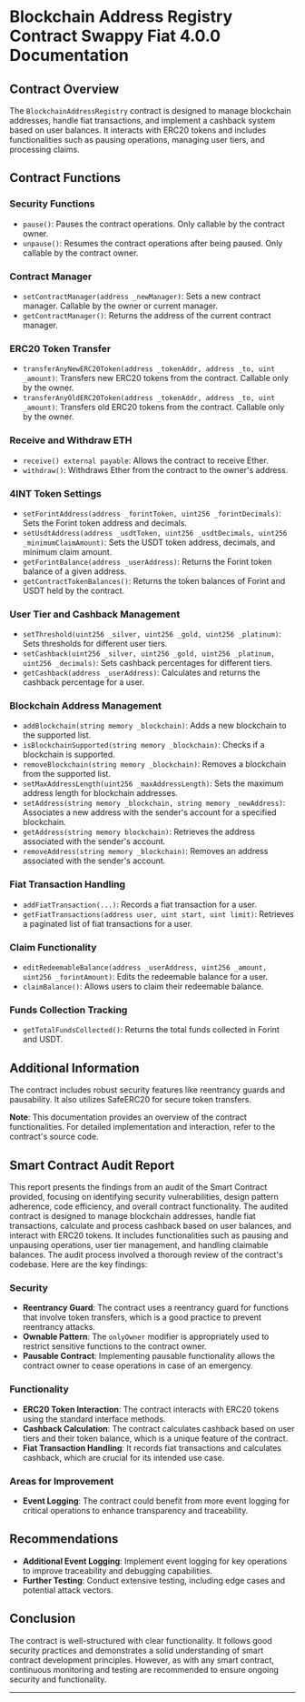 # Blockchain Address Registry Contract Swappy Fiat 4.0.0 Documentation

## Contract Overview
The `BlockchainAddressRegistry` contract is designed to manage blockchain addresses, handle fiat transactions, and implement a cashback system based on user balances. It interacts with ERC20 tokens and includes functionalities such as pausing operations, managing user tiers, and processing claims.

## Contract Functions

### Security Functions
- `pause()`: Pauses the contract operations. Only callable by the contract owner.
- `unpause()`: Resumes the contract operations after being paused. Only callable by the contract owner.

### Contract Manager
- `setContractManager(address _newManager)`: Sets a new contract manager. Callable by the owner or current manager.
- `getContractManager()`: Returns the address of the current contract manager.

### ERC20 Token Transfer
- `transferAnyNewERC20Token(address _tokenAddr, address _to, uint _amount)`: Transfers new ERC20 tokens from the contract. Callable only by the owner.
- `transferAnyOldERC20Token(address _tokenAddr, address _to, uint _amount)`: Transfers old ERC20 tokens from the contract. Callable only by the owner.

### Receive and Withdraw ETH
- `receive() external payable`: Allows the contract to receive Ether.
- `withdraw()`: Withdraws Ether from the contract to the owner's address.

### 4INT Token Settings
- `setForintAddress(address _forintToken, uint256 _forintDecimals)`: Sets the Forint token address and decimals.
- `setUsdtAddress(address _usdtToken, uint256 _usdtDecimals, uint256 _minimumClaimAmount)`: Sets the USDT token address, decimals, and minimum claim amount.
- `getForintBalance(address _userAddress)`: Returns the Forint token balance of a given address.
- `getContractTokenBalances()`: Returns the token balances of Forint and USDT held by the contract.

### User Tier and Cashback Management
- `setThreshold(uint256 _silver, uint256 _gold, uint256 _platinum)`: Sets thresholds for different user tiers.
- `setCashback(uint256 _silver, uint256 _gold, uint256 _platinum, uint256 _decimals)`: Sets cashback percentages for different tiers.
- `getCashback(address _userAddress)`: Calculates and returns the cashback percentage for a user.

### Blockchain Address Management
- `addBlockchain(string memory _blockchain)`: Adds a new blockchain to the supported list.
- `isBlockchainSupported(string memory _blockchain)`: Checks if a blockchain is supported.
- `removeBlockchain(string memory _blockchain)`: Removes a blockchain from the supported list.
- `setMaxAddressLength(uint256 _maxAddressLength)`: Sets the maximum address length for blockchain addresses.
- `setAddress(string memory _blockchain, string memory _newAddress)`: Associates a new address with the sender's account for a specified blockchain.
- `getAddress(string memory blockchain)`: Retrieves the address associated with the sender's account.
- `removeAddress(string memory _blockchain)`: Removes an address associated with the sender's account.

### Fiat Transaction Handling
- `addFiatTransaction(...)`: Records a fiat transaction for a user.
- `getFiatTransactions(address user, uint start, uint limit)`: Retrieves a paginated list of fiat transactions for a user.

### Claim Functionality
- `editRedeemableBalance(address _userAddress, uint256 _amount, uint256 _forintAmount)`: Edits the redeemable balance for a user.
- `claimBalance()`: Allows users to claim their redeemable balance.

### Funds Collection Tracking
- `getTotalFundsCollected()`: Returns the total funds collected in Forint and USDT.

## Additional Information
The contract includes robust security features like reentrancy guards and pausability. It also utilizes SafeERC20 for secure token transfers.

**Note**: This documentation provides an overview of the contract functionalities. For detailed implementation and interaction, refer to the contract's source code.

## Smart Contract Audit Report
This report presents the findings from an audit of the Smart Contract provided, focusing on identifying security vulnerabilities, design pattern adherence, code efficiency, and overall contract functionality.
The audited contract is designed to manage blockchain addresses, handle fiat transactions, calculate and process cashback based on user balances, and interact with ERC20 tokens. It includes functionalities such as pausing and unpausing operations, user tier management, and handling claimable balances.
The audit process involved a thorough review of the contract's codebase. Here are the key findings:

### Security
- **Reentrancy Guard**: The contract uses a reentrancy guard for functions that involve token transfers, which is a good practice to prevent reentrancy attacks.
- **Ownable Pattern**: The `onlyOwner` modifier is appropriately used to restrict sensitive functions to the contract owner.
- **Pausable Contract**: Implementing pausable functionality allows the contract owner to cease operations in case of an emergency.

### Functionality
- **ERC20 Token Interaction**: The contract interacts with ERC20 tokens using the standard interface methods.
- **Cashback Calculation**: The contract calculates cashback based on user tiers and their token balance, which is a unique feature of the contract.
- **Fiat Transaction Handling**: It records fiat transactions and calculates cashback, which are crucial for its intended use case.

### Areas for Improvement
- **Event Logging**: The contract could benefit from more event logging for critical operations to enhance transparency and traceability.

## Recommendations
- **Additional Event Logging**: Implement event logging for key operations to improve traceability and debugging capabilities.
- **Further Testing**: Conduct extensive testing, including edge cases and potential attack vectors.

## Conclusion
The contract is well-structured with clear functionality. It follows good security practices and demonstrates a solid understanding of smart contract development principles. However, as with any smart contract, continuous monitoring and testing are recommended to ensure ongoing security and functionality.

---
